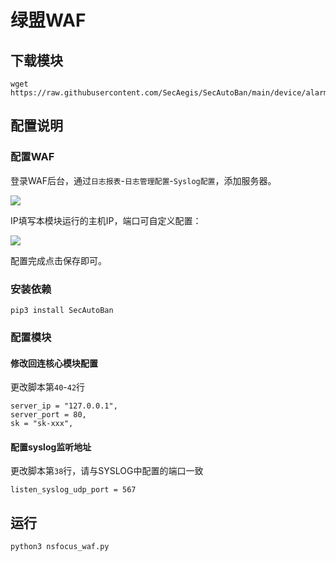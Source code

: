 # 绿盟WAF

## 下载模块

```
wget https://raw.githubusercontent.com/SecAegis/SecAutoBan/main/device/alarm/nsfocus_waf/nsfocus_waf.py
```

## 配置说明

### 配置WAF

登录WAF后台，通过`日志报表`-`日志管理配置`-`Syslog配置`，添加服务器。

![](./img/1.jpg)

IP填写本模块运行的主机IP，端口可自定义配置：

![](./img/2.jpg)

配置完成点击保存即可。

### 安装依赖

```
pip3 install SecAutoBan
```

### 配置模块

#### 修改回连核心模块配置

更改脚本第`40`-`42`行

```
server_ip = "127.0.0.1",
server_port = 80,
sk = "sk-xxx",
```

#### 配置syslog监听地址

更改脚本第`38`行，请与SYSLOG中配置的端口一致

```
listen_syslog_udp_port = 567
```

## 运行

```shell
python3 nsfocus_waf.py
```

